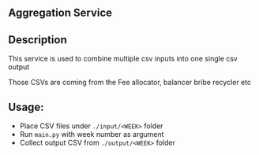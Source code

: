 ## Aggregation Service

## Description
This service is used to combine multiple csv inputs into one single csv output

Those CSVs are coming from the Fee allocator, balancer bribe recycler etc

## Usage:
- Place CSV files under `./input/<WEEK>` folder
- Run `main.py` with week number as argument
- Collect output CSV from `./output/<WEEK>` folder
